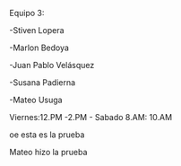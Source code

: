 Equipo 3:

-Stiven Lopera

-Marlon Bedoya

-Juan Pablo Velásquez

-Susana Padierna

-Mateo  Usuga


Viernes:12.PM -2.PM - Sabado 8.AM: 10.AM

oe esta es la prueba

Mateo hizo la prueba

